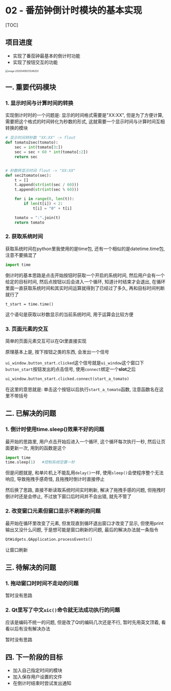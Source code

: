 # 02 - 番茄钟倒计时模块的基本实现

[TOC]

## 项目进度

- 实现了番茄钟最基本的倒计时功能
- 实现了按钮交互的功能

<img src="https://dynais-imh-hub.oss-cn-hangzhou.aliyuncs.com/img/20200725010712.png" alt="image-20200409231248203" style="zoom:50%;" />



## 一. 重要代码模块

### 1. 显示时间与计算时间的转换

实现倒计时时的一个问题是: 显示的时间格式需要是"XX:XX", 但是为了方便计算, 需要把这个格式的时间转化为秒数的形式, 这就需要一个显示时间与计算时间互相转换的模块

```python
# 显示时间转秒数 "XX:XX" -> flout
def tomato2sec(tomato):
    sec = int(tomato[3:])
    sec = sec + 60 * int(tomato[:2])
    return sec


# 秒数转显示时间 flout -> "XX:XX"
def sec2tomato(sec):
    t = []
    t.append(str(int(sec / 60)))
    t.append(str(int(sec % 60)))

    for i in range(0, len(t)):
        if len(t[i]) < 2:
            t[i] = "0" + t[i]

    tomato = ":".join(t)
    return tomato
```



### 2. 获取系统时间

获取系统时间在python里我使用的是time包, 还有一个相似的是datetime.time包, 注意不要搞混了

```python
import time
```

倒计时的基本思路是点击开始按钮时获取一个开启的系统时间, 然后用户会有一个给定的目标时间, 然后点按钮以后会进入一个循环, 知道计时结束才会退出, 在循环里面一直获取系统时间和其实时间运算就得到了已经过了多久, 再和目标时间判断就行了

```
t_start = time.time()
```

这个语句是获取以秒数显示的当前系统时间, 用于运算会比较方便



### 3. 页面元素的交互

简单的页面元素交互可以在Qt里直接实现

原理基本上是, 按下按钮之类的东西, 会发出一个信号

`ui_window.button_start.clicked`这个信号就是`ui_window`这个窗口下`button_start`按钮发出的点击信号, 使用`connect`绑定一个**slot**之后

```python
ui_window.button_start.clicked.connect(start_a_tomato)
```

在这里的意思就是: 单击这个按钮以后执行`start_a_tomato`函数, 注意函数名在这里不带括号



## 二. 已解决的问题

### 1. 倒计时使用time.sleep()效果不好的问题

最开始的思路里, 用户点击开始后进入一个循环, 这个循环每次执行一秒, 然后让页面更新一次, 用到的函数是这个

```python
import time
time.sleep(1)	#控制系统空置一秒
```

但是问题就是, 和单片机上不能乱用`delay()`一样, 使用`sleep()`会使程序整个无法响应, 导致拖拽手感奇怪, 且拖拽时倒计时直接停止

然后换了思路, 直接不断读取系统时间实时刷新, 解决了拖拽手感的问题, 但拖拽时倒计时还是会停止, 不过放下窗口后时间并不会出错, 就先不管了



### 2. 改变窗口元素但窗口显示不刷新的问题

最开始在循环里改变了元素, 但发现直到循环退出窗口才改变了显示, 但使用print输出又没什么问题, 于是想可能是窗口刷新的问题, 最后的解决办法就一条指令

```python
QtWidgets.QApplication.processEvents()
```

让窗口刷新





## 三. 待解决的问题

### 1. 拖动窗口时时间不走动的问题

暂时没有思路



### 2. Qt里写了中文`uic()`命令就无法成功执行的问题

应该是编码不统一的问题, 但是改了Qt的编码几次还是不行, 暂时先用英文顶着, 看看以后有没有解决办法

暂时没有思路





## 四. 下一阶段的目标

- 加入自己指定时间的模块
- 加入保存用户设置的文件
- 在倒计时结束时尝试发出通知



